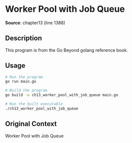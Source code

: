 # Worker Pool with Job Queue

**Source**: chapter13 (line 1388)

## Description

This program is from the Go Beyond golang reference book.

## Usage

```bash
# Run the program
go run main.go

# Build the program
go build -o ch13_worker_pool_with_job_queue main.go

# Run the built executable
./ch13_worker_pool_with_job_queue
```

## Original Context

Worker Pool with Job Queue

